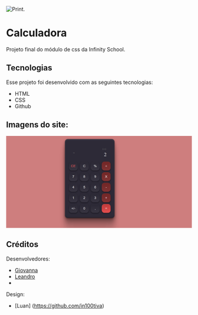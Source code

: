 ![](/site.PNG "Print.")

# Calculadora

Projeto final do módulo de css da Infinity School.

## Tecnologias
Esse projeto foi desenvolvido com as seguintes tecnologias:
- HTML
- CSS
- Github

## Imagens do site:
![](/img/Calculadora.PNG "Print.")

## Créditos
Desenvolvedores:
- [Giovanna](https://github.com/giovannamwt)
- [Leandro](https://github.com/skulzks)
-
Design:
- [Luan] (https://github.com/in100tiva)
  
  
